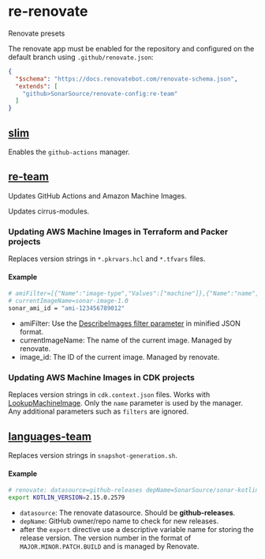 # re-renovate

Renovate presets

The renovate app must be enabled for the repository and configured on the default branch using `.github/renovate.json`:

```json
{
  "$schema": "https://docs.renovatebot.com/renovate-schema.json",
  "extends": [
    "github>SonarSource/renovate-config:re-team"
  ]
}
```

## [slim](slim.json)

Enables the `github-actions` manager.

## [re-team](re-team.json)

Updates GitHub Actions and Amazon Machine Images.

Updates cirrus-modules.

### Updating AWS Machine Images in Terraform and Packer projects

Replaces version strings in `*.pkrvars.hcl` and `*.tfvars` files.

#### Example

```bash
# amiFilter=[{"Name":"image-type","Values":["machine"]},{"Name":"name","Values":["sonar-image"]},{"Name":"state","Values":["available"]},{"Name":"is-public","Values":["false"]}]
# currentImageName=sonar-image-1.0
sonar_ami_id = "ami-123456789012"
```

- amiFilter: Use
  the [DescribeImages filter parameter](https://docs.aws.amazon.com/AWSJavaScriptSDK/v3/latest/client/ec2/command/DescribeImagesCommand/) in
  minified JSON format.
- currentImageName: The name of the current image. Managed by renovate.
- image_id: The ID of the current image. Managed by renovate.

### Updating AWS Machine Images in CDK projects

Replaces version strings in `cdk.context.json` files. Works
with [LookupMachineImage](https://docs.aws.amazon.com/cdk/api/v2/python/aws_cdk.aws_ec2/LookupMachineImage.html). Only the `name` parameter
is used by the manager. Any additional parameters such as `filters` are ignored.

## [languages-team](languages-team.json)

Replaces version strings in `snapshot-generation.sh`.

#### Example

```bash
# renovate: datasource=github-releases depName=SonarSource/sonar-kotlin
export KOTLIN_VERSION=2.15.0.2579
```

- `datasource`: The renovate datasource. Should be **github-releases**.
- `depName`: GitHub owner/repo name to check for new releases.
- after the `export` directive use a descriptive variable name for storing the release version. The version number in the format
  of `MAJOR.MINOR.PATCH.BUILD` and is managed by Renovate.
